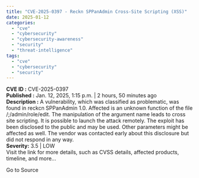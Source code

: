```yaml
---
title: "CVE-2025-0397 - Reckn SPPanAdmin Cross-Site Scripting (XSS)"
date: 2025-01-12
categories: 
  - "cve"
  - "cybersecurity"
  - "cybersecurity-awareness"
  - "security"
  - "threat-intelligence"
tags: 
  - "cve"
  - "cybersecurity"
  - "security"
---
```


**CVE ID :** CVE-2025-0397  
**Published :** Jan. 12, 2025, 1:15 p.m. | 2 hours, 50 minutes ago  
**Description :** A vulnerability, which was classified as problematic, was found in reckcn SPPanAdmin 1.0. Affected is an unknown function of the file /;/admin/role/edit. The manipulation of the argument name leads to cross site scripting. It is possible to launch the attack remotely. The exploit has been disclosed to the public and may be used. Other parameters might be affected as well. The vendor was contacted early about this disclosure but did not respond in any way.  
**Severity:** 3.5 | LOW  
Visit the link for more details, such as CVSS details, affected products, timeline, and more...

Go to Source
